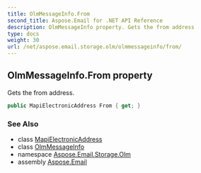 ```yaml
---
title: OlmMessageInfo.From
second_title: Aspose.Email for .NET API Reference
description: OlmMessageInfo property. Gets the from address
type: docs
weight: 30
url: /net/aspose.email.storage.olm/olmmessageinfo/from/
---
```

## OlmMessageInfo.From property

Gets the from address.

```csharp
public MapiElectronicAddress From { get; }
```

### See Also

* class [MapiElectronicAddress](../../../aspose.email.mapi/mapielectronicaddress/)
* class [OlmMessageInfo](../)
* namespace [Aspose.Email.Storage.Olm](../../olmmessageinfo/)
* assembly [Aspose.Email](../../../)


